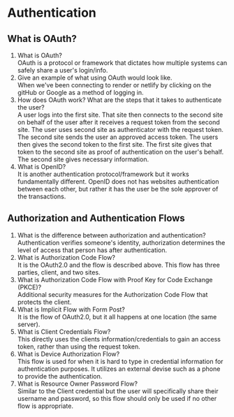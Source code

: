 # Authentication

## What is OAuth?

1. What is OAuth?<br>
OAuth is a protocol or framework that dictates how multiple systems can safely share a user's login/info.
2. Give an example of what using OAuth would look like.<br>
When we've been connecting to render or netlify by clicking on the gitHub or Google as a method of logging in.
3. How does OAuth work? What are the steps that it takes to authenticate the user?<br>
A user logs into the first site. That site then connects to the second site on behalf of the user after it receives a request token from the second site. The user uses second site as authenticator with the request token. The second site sends the user an approved access token. The users then gives the second token to the first site. The first site gives that token to the second site as proof of authentication on the user's behalf. The second site gives necessary information.
4. What is OpenID?<br>
It is another authentication protocol/framework but it works fundamentally different. OpenID does not has websites authentication between each other, but rather it has the user be the sole approver of the transactions.

## Authorization and Authentication Flows

1. What is the difference between authorization and authentication?<br>
Authentication verifies someone's identity, authorization determines the level of access that person has after authentication.
2. What is Authorization Code Flow?<br>
It is the OAuth2.0 and the flow is described above. This flow has three parties, client, and two sites.
3. What is Authorization Code Flow with Proof Key for Code Exchange (PKCE)?<br>
Additional security measures for the Authorization Code Flow that protects the client.
4. What is Implicit Flow with Form Post?<br>
It is the flow of OAuth2.0, but it all happens at one location (the same server).
5. What is Client Credentials Flow?<br>
This directly uses the clients information/credentials to gain an access token, rather than using the request token.
6. What is Device Authorization Flow?<br>
This flow is used for when it is hard to type in credential information for authentication purposes. It utilizes an external devise such as a phone to provide the authentication.
7. What is Resource Owner Password Flow?<br>
Similar to the Client credential but the user will specifically share their username and password, so this flow should only be used if no other flow is appropriate.
